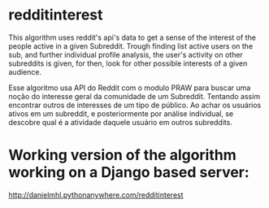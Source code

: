 # redditinterest
This algorithm uses reddit's api's data to get a sense of the interest of the people active in a given Subreddit. 
  Trough finding list active users on the sub, and further individual profile analysis, the user's activity on other subreddits is given, for then, look for other possible interests of a given audience.


Esse algoritmo usa API do Reddit com o modulo PRAW para buscar uma noção do interesse geral da comunidade de um Subreddit. Tentando assim encontrar outros de interesses de um tipo de público.
Ao achar os usuários ativos em um subreddit, e posteriormente por análise individual, se descobre qual é a atividade daquele usuário em outros subreddits.

# Working version of the algorithm working on a Django based server: 

http://danielmhl.pythonanywhere.com/redditinterest
